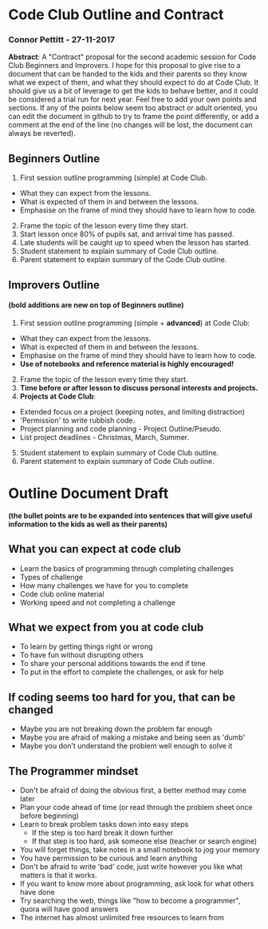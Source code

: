 # Code Club Outline and Contract 
### Connor Pettitt - 27-11-2017

**Abstract**: A "Contract" proposal for the second academic session for Code Club Beginners and Improvers. I hope for this proposal to give rise to a document that can be handed to the kids and their parents so they know what we expect of them, and what they should expect to do at Code Club. It should give us a bit of leverage to get the kids to behave better, and it could be considered a trial run for next year. Feel free to add your own points and sections. If any of the points below seem too abstract or adult oriented, you can edit the document in github to try to frame the point differently, or add a comment at the end of the line (no changes will be lost, the document can always be reverted).

## Beginners Outline

1. First session outline programming (simple) at Code Club.
  * What they can expect from the lessons.
  * What is expected of them in and between the lessons.
  * Emphasise on the frame of mind they should have to learn how to code.
2. Frame the topic of the lesson every time they start.
3. Start lesson once 80% of pupils sat, and arrival time has passed.
4. Late students will be caught up to speed when the lesson has started.
5. Student statement to explain summary of Code Club outline.
6. Parent statement to explain summary of the Code Club outline.

## Improvers Outline
#### (**bold additions are new on top of Beginners outline**)

1. First session outline programming (simple + **advanced**) at Code Club:
  * What they can expect from the lessons.
  * What is expected of them in and between the lessons.
  * Emphasise on the frame of mind they should have to learn how to code.
  * **Use of notebooks and reference material is highly encouraged!**
2. Frame the topic of the lesson every time they start. 
3. **Time before or after lesson to discuss personal interests and projects.**
4. **Projects at Code Club**:
  * Extended focus on a project (keeping notes, and limiting distraction)
  * 'Permission' to write rubbish code.
  * Project planning and code planning - Project Outline/Pseudo.
  * List project deadlines - Christmas, March, Summer.
5. Student statement to explain summary of Code Club outline.
6. Parent statement to explain summary of Code Club outline.


# Outline Document Draft 
**(the bullet points are to be expanded into sentences that will give useful information to the kids as well as their parents)**

## What you can expect at code club
- Learn the basics of programming through completing challenges
- Types of challenge
- How many challenges we have for you to complete
- Code club online material 
- Working speed and not completing a challenge


## What we expect from you at code club
- To learn by getting things right or wrong
- To have fun without disrupting others
- To share your personal additions towards the end if time
- To put in the effort to complete the challenges, or ask for help


## If coding seems too hard for you, that can be changed
- Maybe you are not breaking down the problem far enough
- Maybe you are afraid of making a mistake and being seen as 'dumb'
- Maybe you don't understand the problem well enough to solve it

## The Programmer mindset
- Don't be afraid of doing the obvious first, a better method may come later
- Plan your code ahead of time (or read through the problem sheet once before beginning)
- Learn to break problem tasks down into easy steps
    - If the step is too hard break it down further
    - If that step is too hard, ask someone else (teacher or search engine)
- You will forget things, take notes in a small notebook to jog your memory
- You have permission to be curious and learn anything
- Don't be afraid to write 'bad' code, just write however you like
    what matters is that it works.
- If you want to know more about programming, ask look for what others have done
- Try searching the web, things like "how to become a programmer", quora will have good answers
- The internet has almost unlimited free resources to learn from







